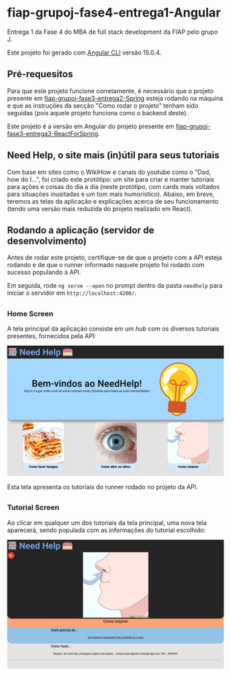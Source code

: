 # fiap-grupoj-fase4-entrega1-Angular
Entrega 1 da Fase 4 do MBA de full stack development da FIAP pelo grupo J.

Este projeto foi gerado com [Angular CLI](https://github.com/angular/angular-cli) versão 15.0.4.

##

## Pré-requesitos

Para que este projeto funcione corretamente, é necessário que o projeto presente em <a href="https://github.com/Bullamano/fiap-grupoj-fase3-entrega2-Spring">fiap-grupoj-fase3-entrega2-Spring</a> esteja rodando na máquina e que as instruções da secção "Como rodar o projeto" tenham sido seguidas (pois aquele projeto funciona como o backend deste).

Este projeto é a versão em Angular do projeto presente em <a href="https://github.com/Bullamano/fiap-grupoj-fase3-entrega3-ReactForSpring">fiap-grupoj-fase3-entrega3-ReactForSpring</a>.

##

## Need Help, o site mais (in)útil para seus tutoriais

Com base em sites como o WikiHow e canais do youtube como o "Dad, how do I...", foi criado este protótipo: um site para criar e manter tutoriais para ações e coisas do dia a dia (neste protótipo, com cards mais voltados para situações inusitadas e um tom mais humorístico). Abaixo, em breve, teremos as telas da aplicação e explicações acerca de seu funcionamento (tendo uma versão mais reduzida do projeto realizado em React).

##

## Rodando a aplicação (servidor de desenvolvimento)

Antes de rodar este projeto, certifique-se de que o projeto com a API esteja rodando e de que o runner informado naquele projeto foi rodado com sucesso populando a API.

Em seguida, rode `ng serve --open` no prompt dentro da pasta `needhelp` para iniciar o servidor em `http://localhost:4200/`.

##

### Home Screen

A tela principal da aplicação consiste em um <i>hub</i> com os diversos tutoriais presentes, fornecidos pela API:

<p align="center">
  <img src="./readmeAssets/HomePage.png" alt="Tela principal com imagens dos itens de tutoriais">
</p>

Esta tela apresenta os tutoriais do runner rodado no projeto da API.

##
  
### Tutorial Screen

Ao clicar em qualquer um dos tutoriais da tela principal, uma nova tela aparecerá, sendo populada com as informações do tutorial escolhido:

<p align="center">
  <img src="./readmeAssets/TutorialPage.png" alt="Tela de tutorial com as informações pertinentes">
</p>

##
